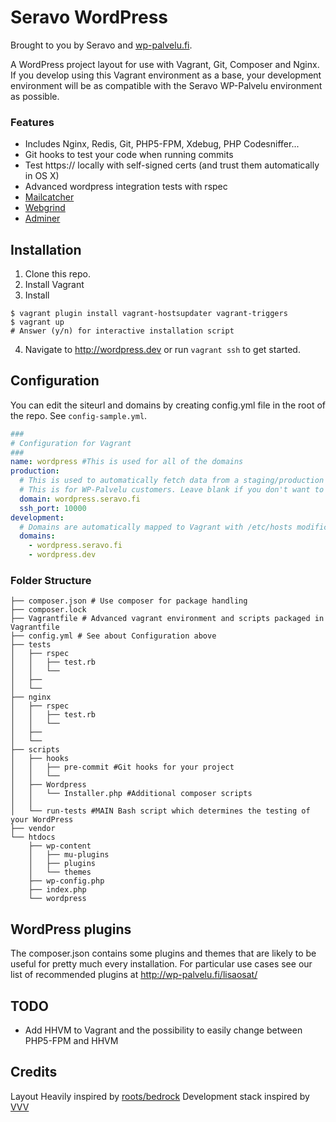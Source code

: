 # Seravo WordPress

Brought to you by Seravo and [wp-palvelu.fi](http://wp-palvelu.fi).

A WordPress project layout for use with Vagrant, Git, Composer and Nginx. If you develop using this Vagrant environment as a base, your development environment will be as compatible with the Seravo WP-Palvelu environment as possible.

### Features
* Includes Nginx, Redis, Git, PHP5-FPM, Xdebug, PHP Codesniffer...
* Git hooks to test your code when running commits
* Test https:// locally with self-signed certs (and trust them automatically in OS X)
* Advanced wordpress integration tests with rspec
* [Mailcatcher](http://mailcatcher.me/)
* [Webgrind](https://code.google.com/p/webgrind/)
* [Adminer](http://www.adminer.org/)

## Installation

1. Clone this repo.
2. Install Vagrant
3. Install

```
$ vagrant plugin install vagrant-hostsupdater vagrant-triggers
$ vagrant up
# Answer (y/n) for interactive installation script
```

4. Navigate to http://wordpress.dev or run `vagrant ssh` to get started.

## Configuration

You can edit the siteurl and domains by creating config.yml file in the root of the repo.
See ```config-sample.yml```.

```yaml
###
# Configuration for Vagrant
###
name: wordpress #This is used for all of the domains
production:
  # This is used to automatically fetch data from a staging/production environment
  # This is for WP-Palvelu customers. Leave blank if you don't want to use this feature.
  domain: wordpress.seravo.fi
  ssh_port: 10000
development:
  # Domains are automatically mapped to Vagrant with /etc/hosts modifications
  domains:
    - wordpress.seravo.fi
    - wordpress.dev

```

### Folder Structure

```
├── composer.json # Use composer for package handling
├── composer.lock
├── Vagrantfile # Advanced vagrant environment and scripts packaged in Vagrantfile
├── config.yml # See about Configuration above
├── tests
│   ├── rspec
│   │   ├── test.rb
│   │   └──
│   ├──
│   └──
├── nginx
│   ├── rspec
│   │   ├── test.rb
│   │   └──
│   ├──
│   └──
├── scripts
│   ├── hooks
│   │   ├── pre-commit #Git hooks for your project
│   │   └──
│   ├── Wordpress
│   │   └── Installer.php #Additional composer scripts
│   │
│   └── run-tests #MAIN Bash script which determines the testing of your WordPress
├── vendor
└── htdocs
    ├── wp-content
    │   ├── mu-plugins
    │   ├── plugins
    │   └── themes
    ├── wp-config.php
    ├── index.php
    └── wordpress
```

## WordPress plugins

The composer.json contains some plugins and themes that are likely to be useful for pretty much every installation. For particular use cases see our list of recommended plugins at http://wp-palvelu.fi/lisaosat/

## TODO

* Add HHVM to Vagrant and the possibility to easily change between PHP5-FPM and HHVM

## Credits

Layout Heavily inspired by [roots/bedrock](https://github.com/roots/bedrock)
Development stack inspired by [VVV](https://github.com/Varying-Vagrant-Vagrants/VVV)
